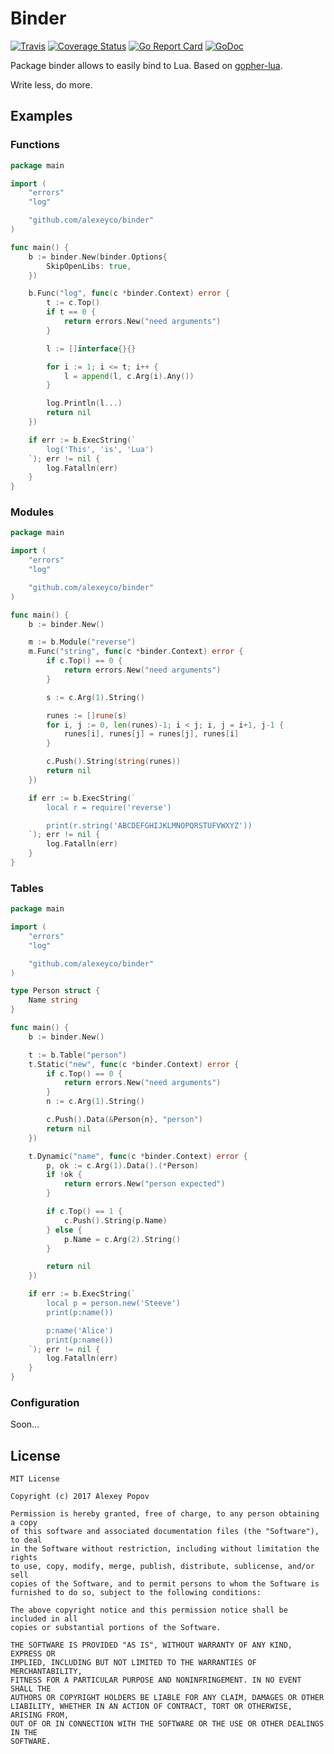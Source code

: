 # Binder

[![Travis](https://img.shields.io/travis/alexeyco/binder.svg)](https://travis-ci.org/alexeyco/binder)&nbsp;[![Coverage Status](https://coveralls.io/repos/github/alexeyco/binder/badge.svg?branch=master)](https://coveralls.io/github/alexeyco/binder?branch=master)&nbsp;[![Go Report Card](https://goreportcard.com/badge/github.com/alexeyco/binder)](https://goreportcard.com/report/github.com/alexeyco/binder)&nbsp;[![GoDoc](https://godoc.org/github.com/alexeyco/binder?status.svg)](https://godoc.org/github.com/alexeyco/binder)

Package binder allows to easily bind to Lua. Based on [gopher-lua](https://github.com/yuin/gopher-lua).

Write less, do more.

## Examples

### Functions
```go
package main

import (
	"errors"
	"log"

	"github.com/alexeyco/binder"
)

func main() {
	b := binder.New(binder.Options{
		SkipOpenLibs: true,
	})

	b.Func("log", func(c *binder.Context) error {
		t := c.Top()
		if t == 0 {
			return errors.New("need arguments")
		}

		l := []interface{}{}

		for i := 1; i <= t; i++ {
			l = append(l, c.Arg(i).Any())
		}

		log.Println(l...)
		return nil
	})

	if err := b.ExecString(`
		log('This', 'is', 'Lua')
	`); err != nil {
		log.Fatalln(err)
	}
}
```

### Modules
```go
package main

import (
	"errors"
	"log"

	"github.com/alexeyco/binder"
)

func main() {
	b := binder.New()

	m := b.Module("reverse")
	m.Func("string", func(c *binder.Context) error {
		if c.Top() == 0 {
			return errors.New("need arguments")
		}

		s := c.Arg(1).String()

		runes := []rune(s)
		for i, j := 0, len(runes)-1; i < j; i, j = i+1, j-1 {
			runes[i], runes[j] = runes[j], runes[i]
		}

		c.Push().String(string(runes))
		return nil
	})

	if err := b.ExecString(`
		local r = require('reverse')

		print(r.string('ABCDEFGHIJKLMNOPQRSTUFVWXYZ'))
	`); err != nil {
		log.Fatalln(err)
	}
}

```
### Tables
```go
package main

import (
	"errors"
	"log"

	"github.com/alexeyco/binder"
)

type Person struct {
	Name string
}

func main() {
	b := binder.New()

	t := b.Table("person")
	t.Static("new", func(c *binder.Context) error {
		if c.Top() == 0 {
			return errors.New("need arguments")
		}
		n := c.Arg(1).String()

		c.Push().Data(&Person{n}, "person")
		return nil
	})

	t.Dynamic("name", func(c *binder.Context) error {
		p, ok := c.Arg(1).Data().(*Person)
		if !ok {
			return errors.New("person expected")
		}

		if c.Top() == 1 {
			c.Push().String(p.Name)
		} else {
			p.Name = c.Arg(2).String()
		}

		return nil
	})

	if err := b.ExecString(`
		local p = person.new('Steeve')
		print(p:name())

		p:name('Alice')
		print(p:name())
	`); err != nil {
		log.Fatalln(err)
	}
}
```

### Configuration
Soon...

## License
```
MIT License

Copyright (c) 2017 Alexey Popov

Permission is hereby granted, free of charge, to any person obtaining a copy
of this software and associated documentation files (the "Software"), to deal
in the Software without restriction, including without limitation the rights
to use, copy, modify, merge, publish, distribute, sublicense, and/or sell
copies of the Software, and to permit persons to whom the Software is
furnished to do so, subject to the following conditions:

The above copyright notice and this permission notice shall be included in all
copies or substantial portions of the Software.

THE SOFTWARE IS PROVIDED "AS IS", WITHOUT WARRANTY OF ANY KIND, EXPRESS OR
IMPLIED, INCLUDING BUT NOT LIMITED TO THE WARRANTIES OF MERCHANTABILITY,
FITNESS FOR A PARTICULAR PURPOSE AND NONINFRINGEMENT. IN NO EVENT SHALL THE
AUTHORS OR COPYRIGHT HOLDERS BE LIABLE FOR ANY CLAIM, DAMAGES OR OTHER
LIABILITY, WHETHER IN AN ACTION OF CONTRACT, TORT OR OTHERWISE, ARISING FROM,
OUT OF OR IN CONNECTION WITH THE SOFTWARE OR THE USE OR OTHER DEALINGS IN THE
SOFTWARE.
```
